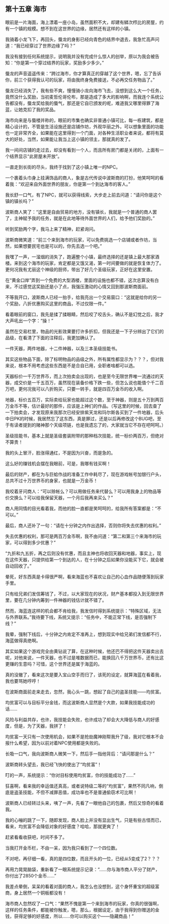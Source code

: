 ## 第十五章 海市

眼前是一片海面，海上漂着一座小岛，虽然面积不大，却建有鳞次栉比的房屋，约有一个镇的规模。想不到在这世界的边缘，居然还有这样的小镇。

我骑着小龙飞下，再回头，蜃龙的身影已经向青色的结界中退去，我急忙高声问道：“我已经穿过了世界边缘了吗？”

我没有接到任何系统提示，说明我并没有完成什么惊人的创举，原以为我会被告知：“你是第一个穿过结界的玩家，奖励多少多少。”

蜃龙的声音遥遥传来：“跨过海市，你才算真正的穿越了这个世界，嗯，忘了告诉你，前三个获得我认可的玩家，将由我终身免费接送，不必再交任务物品了。”

蜃龙已经消失了，我有些不爽，慢慢骑小龙向海市飞去，没想到这么大一个任务，竟然没什么奖励，当初麦哲伦哥伦布，那是造成了多大的影响啊，而我连个系统公告都没有，蜃龙奖给我的蜃气，那还是它自已颁发的呢，难道我又哪里得罪了海蓝，让她克扣了我的奖品。

海市向来是与蜃楼并称的，眼前的市集也确实非普通小镇可比，每一栋建筑，都是精心设计的，不管是生活设施还是店铺作坊，外观华丽之外，可以想象里面的功能也一定非常齐全，如果能在这里得到一个门面，对各种生活职业者来说，都将有莫大的好处，当然，如果能让我当上这小镇的领主，那就真的发了。

我一间间店铺的走过去，却没有看到一个人，而且所有房门都是关闭的，上面有一个结界显示“此房屋未开放”。

一直走到长街的尽头，我终于找到了这小镇上唯一的NPC。

一个裹着头巾身上挂满饰品的商人，象是古代传说中波斯商的打扮，他笑呵呵的看着我：“欢迎来自外面世界的朋友，你是第一个到达海市的客人。”

我长舒一口气，有了NPC，就可以获得线索，大步走上前去问道：“请问你是这个镇的镇长吗？”

波斯商人笑了：“这里是自由贸易的地方，没有镇长，我就是一个普通的商人罢了，主神赋予我的任务，就是在此地等待外面世界的人们，给予他们奖励的。”

听到奖励两个字，我马上来了精神，赶紧询问。

波斯商微笑道：“前三个来到海市的玩家，可以免费挑选一个店铺或者作坊，当然，如果想要民宅也是可以的，你先去选一个吧。”

我嘿了一声，一溜烟的消失了，跑遍整个小镇，最终选择的还是镇上最大那家酒楼。来到这个海市的玩家，肯定都是又饿又渴，第一时间要做的就是恢复体力了。更何况我有尤丽这个神级的厨师，带出了好几个圣级玩家，正好在这里安置。

在“黄金口岸”弄到一个免费的大型酒楼，里面的设施也都不错，这次总算没有白来，不过感觉这奖励还是小了点，我强压激动的心情又回到那波斯商面前。

不等我开口，波斯商人已经一抬手，给我亮出一个交易窗口：“这就是给你的另一个奖励，八折优惠购买这里的商品，不过仅限一件。”

看着眼前的窗口，我先是揉了揉眼睛，然后咬了咬舌头，确认不是幻觉之后，我才大声吼出一个字：“操！”

虽然在交易栏里，物品的光影效果要打许多折扣，但我还是一下子分辨出了它们的品级，在看清了下面的注释后，我更加确认了。

一件天器，两件地器，十二件神器，以及三本圣级技能书。

其实这些物品下面，除了标明物品的品级之外，所有属性都显示为？？？，但对我来说，根本不用考虑这些东西是不是合自已用，全职者啥都可以选。

天器标价一千万世界币，而上次拍卖会出现的，也是至今无限世界唯一流通过的天器，成交价是一千五百万，虽然现在装备价格下跌一些，但怎么说也能值个千二百万吧，更何况我可以八折购买，只要一转手，就是四百万金币的收入啊。

地器，标价五百万，实际卖给玩家也能超过这个数，至于神器，则是五十万到两百万金币不等，估计最好的那件，应该是上神们的作品。（写这里的时候，回去查了一下拍卖会，才发现原来我那次已经安排紫天龙和玛尔斯各买到了一件地器，后头中日PK的时候，我居然忘了这东西，真是罪过，还是以后再修改这个BUG吧，至于有读者提到的赌神那个天级项链，也是我遗忘了的，大家就当它不存在吧呵呵。）

圣级技能书，基本上就是圣级套装附带的那种档次技能，统一标价两百万，但绝对不算贵！

我的头上冒汗，脸涨得通红，不是因为兴奋，而是急的。

这么好的赚钱机会摆在我眼前，可是，我哪有钱买啊！

最后的财产，都在为与巨蛤作战的准备工作中耗尽了，现在游戏帐号加银行户头，总共不过十万世界币的身家，也就是一万金币！

我咬着牙问商人：“可以赊帐么？可以用做任务来代替么？可以用我身上的物品等价交换么？可以给我保留天器，一个月后我再来买么？”

商人用同情的目光看着我，而他的脸一直都是笑呵呵的，给我所有答案都是：“不可以。”

最后，商人还补了一句：“请在十分钟之内作出选择，否则你将失去优惠的权利。”

失去优惠的权利，那可是两百万金币啊，我不由问道：“第二和第三个来海市的玩家，可以得到多少优惠？”

“九折和九五折，再之后则没有优惠，而且主神也将收回天器和地器，事实上，现在这件天器，只提供给第一个到达的人，在十分钟之后如果你没能买下它，就会被自动回收了。”

晕死，好东西真是卡得很严啊，看来海蓝也不喜欢让自己的心血作品随便落到玩家手里。

只有给兄弟们发信筹钱了，不过，以大家现在的状况，财产基本都投入到无限世界里，要在几分钟内筹到一件神器的钱估计就不错了。

然而，海蓝连这样的机会都不肯给我，我发信时得到系统提示：“特殊区域，无法与外界联系。”我待要下线，系统又提示：“任务中，不能正常下线，是否强制下线？”

我晕，强制下线后，十分钟之内肯定不准再上，想到现实中给兄弟们发信都不行，海蓝做得真绝啊。

其实如果这个游戏完全由黄钻说了算，在这种时候，他还巴不得把这件天器卖出去呢，对他来说，一件天器，也不过是堆数据而已，能换回八千万世界币，还有比这更赚的生意吗？可惜，这个世界还是属于海蓝的。

真的没辙了，看来这次是要入宝山空手而归了，该死的设定，就算海蓝在看着我，我也要骂她哼哼！

在波斯商面前走来走去，忽然，我心头一跳，想起了自己的盗圣技能——均贫富。

均贫富可以与目标平分金钱，而这波斯商人显然是个大款，如果我技能成功的话……

风险与利益共存，也许，我技能会失败，也许成功了却会大大降低与商人的好感度，但是，为了天器，我拼了！

均贫富一天只有一次使用机会，如果不是抢劫魔神刚帮我升了级，我对它根本不会报什么希望，因为以前对着NPC使用都是失败的。

长吸一口气，我向波斯商人微笑一下，然后手一指他背后：“请问那是什么？”

波斯商转头望去，我已经飞快的使出了“均贫富”！

叮的一声，系统提示：“你对目标使用均贫富，你的技能成功了……”

狂喜啊，看来我的幸运值还真高，或者说特级二等的“均贫富”，果然不同凡响，倒底是盗圣技能，不但不减罪恶值，成功率也不是普通偷窃术可比啊！

波斯商人已经转过头来，咦了一声，先看了一眼他自己的包裹，然后又惊奇的看着我。

我的心嘣的跳了一下，随即发现，商人脸上并没有显出生气，只是有些古怪而已，看来，均贫富不会降低对象的好感度？哈哈，那就更爽了！

赶紧看看收获吧，时间不多了。

当我打开金币栏，不由一呆，因为我只看到了一个四位数。

不对吧，再仔细一看，真的是四位数，而且开头的一位，已经从5变成了2？？？

再用力晃晃脑袋，重新看了一眼系统提示记录：“……你与海市商人平分了财产，你付出了2850个金币……”

我差点晕倒，呆呆的看着对面的商人，我怎么也没想到，这个身怀重宝的超级富商，身上居然一个铜板都没有！

海市商人忽然叹了一口气：“果然不愧是第一个来到海市的玩家，你真的很强啊，这样的任务条件，都能被你触发，嗯，那么，根据设定，由于我得到你赠送的金钱，获得足够的好感度，所以……你可以购买这个——隐藏商品！”

